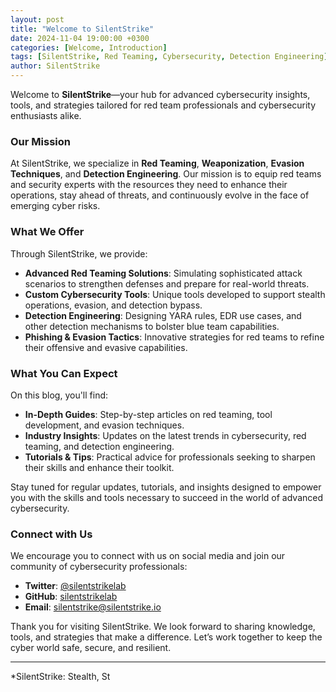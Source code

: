 ```yaml
---
layout: post
title: "Welcome to SilentStrike"
date: 2024-11-04 19:00:00 +0300
categories: [Welcome, Introduction]
tags: [SilentStrike, Red Teaming, Cybersecurity, Detection Engineering]
author: SilentStrike
---
```


Welcome to **SilentStrike**—your hub for advanced cybersecurity insights, tools, and strategies tailored for red team professionals and cybersecurity enthusiasts alike.

### Our Mission

At SilentStrike, we specialize in **Red Teaming**, **Weaponization**, **Evasion Techniques**, and **Detection Engineering**. Our mission is to equip red teams and security experts with the resources they need to enhance their operations, stay ahead of threats, and continuously evolve in the face of emerging cyber risks.

### What We Offer

Through SilentStrike, we provide:
- **Advanced Red Teaming Solutions**: Simulating sophisticated attack scenarios to strengthen defenses and prepare for real-world threats.
- **Custom Cybersecurity Tools**: Unique tools developed to support stealth operations, evasion, and detection bypass.
- **Detection Engineering**: Designing YARA rules, EDR use cases, and other detection mechanisms to bolster blue team capabilities.
- **Phishing & Evasion Tactics**: Innovative strategies for red teams to refine their offensive and evasive capabilities.

### What You Can Expect

On this blog, you'll find:
- **In-Depth Guides**: Step-by-step articles on red teaming, tool development, and evasion techniques.
- **Industry Insights**: Updates on the latest trends in cybersecurity, red teaming, and detection engineering.
- **Tutorials & Tips**: Practical advice for professionals seeking to sharpen their skills and enhance their toolkit.

Stay tuned for regular updates, tutorials, and insights designed to empower you with the skills and tools necessary to succeed in the world of advanced cybersecurity.

### Connect with Us

We encourage you to connect with us on social media and join our community of cybersecurity professionals:

- **Twitter**: [@silentstrikelab](https://twitter.com/silentstrikelab)
- **GitHub**: [silentstrikelab](https://github.com/silentstrikelab)
- **Email**: [silentstrike@silentstrike.io](mailto:silentstrike@silentstrike.io)

Thank you for visiting SilentStrike. We look forward to sharing knowledge, tools, and strategies that make a difference. Let’s work together to keep the cyber world safe, secure, and resilient.

---

*SilentStrike: Stealth, St
